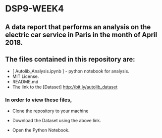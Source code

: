 # DSP9-WEEK4
## A data report that performs an analysis on the electric car service in Paris in the month of April 2018.
## The files contained in this repository are:


- [ Autolib_Analysis.ipynb ] - python notebook for analysis.
- MIT License.
- README.md
- The link to the [Dataset] http://bit.ly/autolib_dataset

### In order to view these files, 
   - Clone the repository to your machine
   - Download the Dataset using the above link.
    
- Open the Python Notebook.
